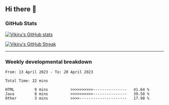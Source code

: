## Hi there 👋

### GitHub Stats

[![Vikiru's GitHub stats](https://github-readme-stats.vercel.app/api?username=vikiru&theme=nightowl&include_all_commits=true&count_private=true&hide=stars,contribs&show_icons=true)](https://github.com/anuraghazra/github-readme-stats)

[![Vikiru's GitHub Streak](https://streak-stats.demolab.com/?user=vikiru&theme=nightowl&hide_border=true&date_format=M%20j%5B%2C%20Y%5D)](https://github.com/DenverCoder1/github-readme-streak-stats)

---

### Weekly developmental breakdown

<!--START_SECTION:waka-->

```text
From: 13 April 2023 - To: 20 April 2023

Total Time: 22 mins

HTML         9 mins          >>>>>>>>>>---------------   41.64 %
Java         8 mins          >>>>>>>>>>---------------   39.58 %
Other        3 mins          >>>>---------------------   17.98 %
```

<!--END_SECTION:waka-->
